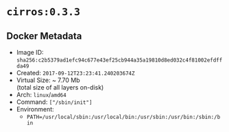 # `cirros:0.3.3`

## Docker Metadata

- Image ID: `sha256:c2b5379ad1efc94c677e43ef25cb944a35a19810d8ed032c4f81002efdffda49`
- Created: `2017-09-12T23:23:41.240203674Z`
- Virtual Size: ~ 7.70 Mb  
  (total size of all layers on-disk)
- Arch: `linux`/`amd64`
- Command: `["/sbin/init"]`
- Environment:
  - `PATH=/usr/local/sbin:/usr/local/bin:/usr/sbin:/usr/bin:/sbin:/bin`
